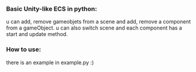 ### Basic Unity-like ECS in python:
u can add, remove gameobjets from a scene and add, remove a component from a gameObject. u can also switch scene and each component has a start and update method.

### How to use:
there is an example in example.py :)
